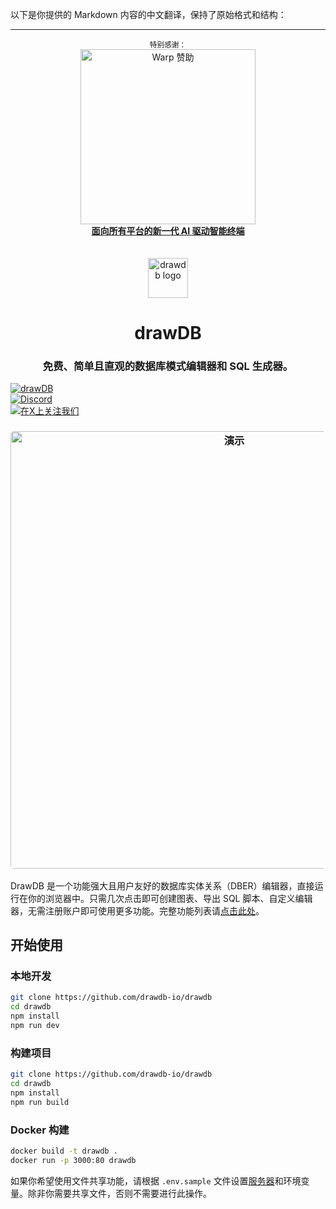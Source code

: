 以下是你提供的 Markdown 内容的中文翻译，保持了原始格式和结构：

---

<div align="center">
  <sup>特别感谢：</sup>
  <br>
  <a href="https://www.warp.dev/drawdb/" target="_blank">
    <img alt="Warp 赞助" width="280" src="https://github.com/user-attachments/assets/c7f141e7-9751-407d-bb0e-d6f2c487b34f">
    <br>
    <b>面向所有平台的新一代 AI 驱动智能终端</b>
  </a>
</div>

<br/>
<br/>

<div align="center">
    <img width="64" alt="drawdb logo" src="./src/assets/icon-dark.png">
    <h1>drawDB</h1>
</div>

<h3 align="center">免费、简单且直观的数据库模式编辑器和 SQL 生成器。</h3>

<div align="center" style="margin-bottom:12px;">
    <a href="https://drawdb.app/" style="display: flex; align-items: center;">
        <img src="https://img.shields.io/badge/开始构建-grey" alt="drawDB"/>
    </a>
    <a href="https://discord.gg/BrjZgNrmR6" style="display: flex; align-items: center;">
        <img src="https://img.shields.io/discord/1196658537208758412.svg?label=加入 Discord&logo=discord" alt="Discord"/>
    </a>
    <a href="https://x.com/drawDB_" style="display: flex; align-items: center;">
        <img src="https://img.shields.io/badge/在X上关注我们-blue?logo=X" alt="在X上关注我们"/>
    </a>
</div>

<h3 align="center"><img width="700" style="border-radius:5px;" alt="演示" src="drawdb.png"></h3>

DrawDB 是一个功能强大且用户友好的数据库实体关系（DBER）编辑器，直接运行在你的浏览器中。只需几次点击即可创建图表、导出 SQL 脚本、自定义编辑器，无需注册账户即可使用更多功能。完整功能列表请[点击此处](https://drawdb.app/)。

## 开始使用

### 本地开发

```bash
git clone https://github.com/drawdb-io/drawdb
cd drawdb
npm install
npm run dev
```

### 构建项目

```bash
git clone https://github.com/drawdb-io/drawdb
cd drawdb
npm install
npm run build
```

### Docker 构建

```bash
docker build -t drawdb .
docker run -p 3000:80 drawdb
```

如果你希望使用文件共享功能，请根据 `.env.sample` 文件设置[服务器](https://github.com/drawdb-io/drawdb-server)和环境变量。除非你需要共享文件，否则不需要进行此操作。